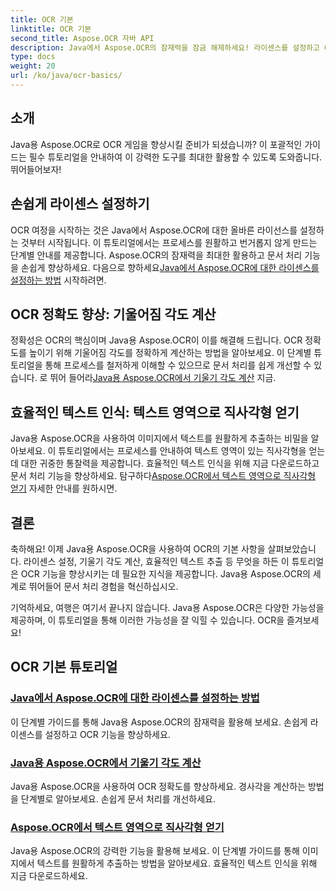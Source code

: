 ```yaml
---
title: OCR 기본
linktitle: OCR 기본
second_title: Aspose.OCR 자바 API
description: Java에서 Aspose.OCR의 잠재력을 잠금 해제하세요! 라이센스를 설정하고 OCR 기능을 강화하기 위한 단계별 가이드입니다. 기울어짐 각도를 계산하고 텍스트를 원활하게 추출합니다.
type: docs
weight: 20
url: /ko/java/ocr-basics/
---
```

## 소개

Java용 Aspose.OCR로 OCR 게임을 향상시킬 준비가 되셨습니까? 이 포괄적인 가이드는 필수 튜토리얼을 안내하여 이 강력한 도구를 최대한 활용할 수 있도록 도와줍니다. 뛰어들어보자!

## 손쉽게 라이센스 설정하기

OCR 여정을 시작하는 것은 Java에서 Aspose.OCR에 대한 올바른 라이선스를 설정하는 것부터 시작됩니다. 이 튜토리얼에서는 프로세스를 원활하고 번거롭지 않게 만드는 단계별 안내를 제공합니다. Aspose.OCR의 잠재력을 최대한 활용하고 문서 처리 기능을 손쉽게 향상하세요. 다음으로 향하세요[Java에서 Aspose.OCR에 대한 라이센스를 설정하는 방법](./set-license/) 시작하려면.

## OCR 정확도 향상: 기울어짐 각도 계산

 정확성은 OCR의 핵심이며 Java용 Aspose.OCR이 이를 해결해 드립니다. OCR 정확도를 높이기 위해 기울어짐 각도를 정확하게 계산하는 방법을 알아보세요. 이 단계별 튜토리얼을 통해 프로세스를 철저하게 이해할 수 있으므로 문서 처리를 쉽게 개선할 수 있습니다. 로 뛰어 들어라[Java용 Aspose.OCR에서 기울기 각도 계산](./calculate-skew-angle/) 지금.

## 효율적인 텍스트 인식: 텍스트 영역으로 직사각형 얻기

Java용 Aspose.OCR을 사용하여 이미지에서 텍스트를 원활하게 추출하는 비밀을 알아보세요. 이 튜토리얼에서는 프로세스를 안내하여 텍스트 영역이 있는 직사각형을 얻는 데 대한 귀중한 통찰력을 제공합니다. 효율적인 텍스트 인식을 위해 지금 다운로드하고 문서 처리 기능을 향상하세요. 탐구하다[Aspose.OCR에서 텍스트 영역으로 직사각형 얻기](./get-rectangles-with-text-areas/) 자세한 안내를 원하시면.

## 결론

축하해요! 이제 Java용 Aspose.OCR을 사용하여 OCR의 기본 사항을 살펴보았습니다. 라이센스 설정, 기울기 각도 계산, 효율적인 텍스트 추출 등 무엇을 하든 이 튜토리얼은 OCR 기능을 향상시키는 데 필요한 지식을 제공합니다. Java용 Aspose.OCR의 세계로 뛰어들어 문서 처리 경험을 혁신하십시오.

기억하세요, 여행은 여기서 끝나지 않습니다. Java용 Aspose.OCR은 다양한 가능성을 제공하며, 이 튜토리얼을 통해 이러한 가능성을 잘 익힐 수 있습니다. OCR을 즐겨보세요!
## OCR 기본 튜토리얼
### [Java에서 Aspose.OCR에 대한 라이센스를 설정하는 방법](./set-license/)
이 단계별 가이드를 통해 Java용 Aspose.OCR의 잠재력을 활용해 보세요. 손쉽게 라이센스를 설정하고 OCR 기능을 향상하세요.
### [Java용 Aspose.OCR에서 기울기 각도 계산](./calculate-skew-angle/)
Java용 Aspose.OCR을 사용하여 OCR 정확도를 향상하세요. 경사각을 계산하는 방법을 단계별로 알아보세요. 손쉽게 문서 처리를 개선하세요.
### [Aspose.OCR에서 텍스트 영역으로 직사각형 얻기](./get-rectangles-with-text-areas/)
Java용 Aspose.OCR의 강력한 기능을 활용해 보세요. 이 단계별 가이드를 통해 이미지에서 텍스트를 원활하게 추출하는 방법을 알아보세요. 효율적인 텍스트 인식을 위해 지금 다운로드하세요.
